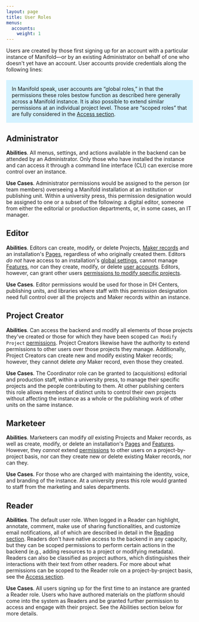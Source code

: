 ```yaml
---
layout: page
title: User Roles
menus:
  accounts:
    weight: 1
---
```


Users are created by those first signing up for an account with a particular instance of Manifold—or by an existing Administrator on behalf of one who doesn't yet have an account. User accounts provide credentials along the following lines:

<div style="background: #d4f2ff; margin: 20px 0; padding: 15px;">
In Manifold speak, user accounts are “global roles,” in that the permissions these roles bestow function as described here generally across a Manifold instance. It is also possible to extend similar permissions at an individual project level. Those are “scoped roles” that are fully considered in the <a href="/docs/projects/customizing/access.html">Access section</a>.
</div>

## Administrator

**Abilities**. All menus, settings, and actions available in the backend can be attended by an Administrator. Only those who have installed the instance and can access it through a command line interface (CLI) can exercise more control over an instance.

**Use Cases**. Administrator permissions would be assigned to the person (or team members) overseeing a Manifold installation at an institution or publishing unit. Within a university press, this permission designation would be assigned to one or a subset of the following: a digital editor, someone from either the editorial or production departments, or, in some cases, an IT manager.

## Editor

**Abilities**. Editors can create, modify, or delete Projects, [Maker records](/docs/projects/accounts/makers.html) and an installation's [Pages](/docs/customizing/records/pages.html), regardless of who originally created them. Editors *do not* have access to an installation's [global settings](/docs/customizing/settings/index.html), cannot manage [Features](/docs/customizing/records/features.html), nor can they create, modify, or delete [user accounts](/docs/projects/accounts/users.html). Editors, however, can grant other users [permissions to modify specific projects](/docs/projects/customizing/access.html).

**Use Cases**. Editor permissions would be used for those in DH Centers, publishing units, and libraries where staff with this permission designation need full control over all the projects and Maker records within an instance.

## Project Creator

**Abilities**. Can access the backend and modify all elements of those projects they've created or those for which they have been scoped `Can Modify Project` [permissions](/docs/projects/customizing/access.html). Project Creators likewise have the authority to extend permissions to other users over those projects they manage. Additionally, Project Creators can create new and modify existing Maker records; however, they cannot delete *any* Maker record, even those they created.

**Use Cases**. The Coordinator role can be granted to (acquisitions) editorial and production staff, within a university press, to manage their specific projects and the people contributing to them. At other publishing centers this role allows members of distinct units to control their own projects without affecting the instance as a whole or the publishing work of other units on the same instance.

## Marketeer

**Abilities**. Marketeers can modify *all* existing Projects and Maker records, as well as create, modify, or delete an installation's [Pages](/docs/customizing/records/pages.html) and [Features](/docs/customizing/records/features.html). However, they *cannot* extend [permissions](/docs/projects/customizing/access.html) to other users on a project-by-project basis, nor can they create new or delete existing Maker records, nor can they.

**Use Cases**. For those who are charged with maintaining the identity, voice, and branding of the instance. At a university press this role would granted to staff from the marketing and sales departments.

## Reader

**Abilities**. The default user role. When logged in a Reader can highlight, annotate, comment, make use of sharing functionalities, and customize email notifications, all of which are described in detail in the [Reading section](/docs/reading/index.html). Readers don't have native access to the backend in any capacity, but they can be scoped permissions to perform certain actions in the backend (e.g., adding resources to a project or modifying metadata). Readers can also be classified as project authors, which distinguishes their interactions with their text from other readers. For more about what permissions can be scoped to the Reader role on a project-by-project basis, see the [Access section](/docs/projects/customizing/access.html).

**Use Cases**. All users signing up for the first time to an instance are granted a Reader role. Users who have authored materials on the platform should come into the system as Readers and be granted further permission to access and engage with their project. See the Abilities section below for more details.
